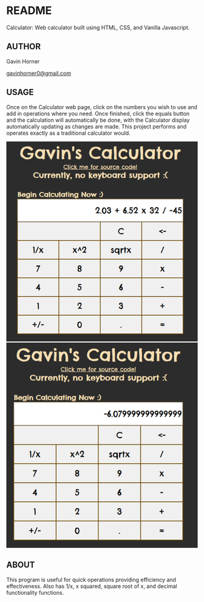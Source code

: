 # README
Calculator: Web calculator built using HTML, CSS, and Vanilla Javascript.

## AUTHOR
Gavin Horner

gavinhorner0@gmail.com

## USAGE
Once on the Calculator web page, click on the numbers you wish to use and add in operations where you need. Once finished, click the equals button and the calculation will automatically be done, with the Calculator display automatically updating as changes are made. This project performs and operates exactly as a traditional calculator would.

![](Screenshots/calculationsToBeDone.PNG "Calculations to be done")
![](Screenshots/finalAnswer.PNG "Final Answer after clicking the '=' sign")

## ABOUT
This program is useful for quick operations providing efficiency and effectiveness. Also has 1/x, x squared, square root of x, and decimal functionality functions.
